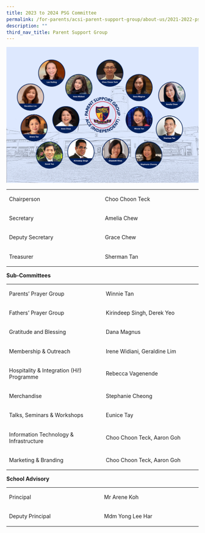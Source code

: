 ```yaml
---
title: 2023 to 2024 PSG Committee
permalink: /for-parents/acsi-parent-support-group/about-us/2021-2022-psg-committee-2/
description: ""
third_nav_title: Parent Support Group
---
```

![](/images/PSG-Exco-July-2022.jpg)

<table width="604">
<tbody>
<tr>
<td width="297">
<p>Chairperson</p>
</td>
<td width="307">
<p>Choo Choon Teck</p>
</td>
</tr>
<tr>
<td width="297">
<p>Secretary</p>
</td>
<td width="307">
<p>Amelia Chew</p>
</td>
</tr>
<tr>
<td width="297">
<p>Deputy Secretary</p>
</td>
<td width="307">
<p>Grace Chew</p>
</td>
</tr>
<tr>
<td width="297">
<p>Treasurer</p>
</td>
<td width="307">
<p>Sherman Tan</p>
</td>
</tr>
</tbody>
</table>
<p><strong>Sub-Committees</strong></p>
<table width="100%">
<tbody>
<tr>
<td width="300">
<p>Parents’ Prayer Group</p>
</td>
<td width="301">
<p>Winnie Tan</p>
</td>
</tr>
<tr>
<td width="300">
<p>Fathers’ Prayer Group</p>
</td>
<td width="301">
<p>Kirindeep Singh, Derek Yeo</p>
</td>
</tr>
<tr>
<td width="300">
<p>Gratitude and Blessing</p>
</td>
<td width="301">
<p>Dana Magnus</p>
</td>
</tr>
<tr>
<td width="300">
<p>Membership &amp; Outreach</p>
</td>
<td width="301">
<p>Irene Widiani, Geraldine Lim</p>
</td>
</tr>
<tr>
<td width="300">
<p>Hospitality &amp; Integration (Hi!) Programme</p>
</td>
<td width="301">
<p>Rebecca Vagenende</p>
</td>
</tr>
<tr>
<td width="300">
<p>Merchandise</p>
</td>
<td width="301">
<p>Stephanie Cheong</p>
</td>
</tr>
<tr>
<td width="300">
<p>Talks, Seminars &amp; Workshops</p>
</td>
<td width="301">
<p>Eunice Tay</p>
</td>
</tr>
<tr>
<td width="300">
<p>Information Technology &amp; Infrastructure</p>
</td>
<td width="301">
<p>Choo Choon Teck, Aaron Goh</p>
</td>
</tr>
<tr>
<td width="300">
<p>Marketing &amp; Branding</p>
</td>
<td width="301">
<p>Choo Choon Teck, Aaron Goh</p>
</td>
</tr>
</tbody>
</table>
<p><strong>School Advisory</strong></p>
<table width="600">
<tbody>
<tr>
<td width="294">
<p>Principal</p>
</td>
<td width="307">
<p>Mr Arene Koh</p>
</td>
</tr>
<tr>
<td width="294">
<p>Deputy Principal</p>
</td>
<td width="307">
<p>Mdm Yong Lee Har</p>
</td>
</tr>
</tbody>
</table>
